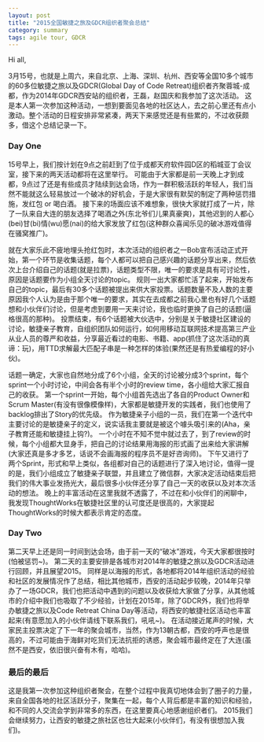 ```yaml
---
layout: post
title: "2015全国敏捷之旅及GDCR组织者聚会总结"
category: summary
tags: agile tour, GDCR
---
```


Hi all,

3月15号，也就是上周六，来自北京、上海、深圳、杭州、西安等全国10多个城市的60多位敏捷之旅以及GDCR(Global Day of Code Retreat)组织者齐聚蓉城-成都，作为2014年GDCR西安站的组织者，王磊，赵国庆和我参加了这次活动。
这是本人第一次参加这种活动，一想到要面见各地的社区达人，去之前心里还有点小激动。整个活动的日程安排非常紧凑，两天下来感觉还是有些累的，不过收获颇多，借这个总结记录一下。

### Day One

15号早上，我们按计划在9点之前赶到了位于成都天府软件园D区的稻城亚丁会议室，接下来的两天活动都将在这里举行。
可能由于大家都是前一天晚上才到成都，9点过了还是有些成员才陆续到达会场，作为一群积极活跃的年轻人，我们当然不能就这么轻易放过一个破冰的好机会，于是大家很有默契的制定了两种惩罚措施，发红包 or 喝白酒。
接下来的场面应该不难想象，很快大家就打成了一片，除了一队来自大连的朋友选择了喝酒之外(东北爷们儿果真豪爽)，其他迟到的人都心(bei)甘(bi)情(wu)愿(nai)的给大家发放了红包(这种群众喜闻乐见的破冰游戏值得在骚窝推广)。

就在大家乐此不疲地埋头抢红包时，本次活动的组织者之一Bob宣布活动正式开始，第一个环节是收集话题，每个人都可以把自己感兴趣的话题分享出来，然后依次上台介绍自己的话题(就是拉票)，话题类型不限，唯一的要求是具有可讨论性，原因是话题要作为小组全天讨论的topic。
规则一出大家都忙活了起来，开始发布自己的topic，最后有30多个话题被提出来供大家投票。话题数量不及人数的主要原因我个人认为是由于那个唯一的要求，其实在去成都之前我心里也有好几个话题想和小伙伴们讨论，但是考虑到要用一天来讨论，我也临时更换了自己的话题(逼格很高的那种)。
投票结束，有6个话题被大伙选中，分别是关于敏捷社区建设的讨论，敏捷亲子教育，自组织团队如何运行，如何用移动互联网技术提高第三产业从业人员的尊严和收益，分享最近看过的电影、书籍、app(抓住了这次活动的真谛：玩)，用TTD求解最大匹配子串是一种怎样的体验(果然还是有热爱编程的好小伙)。

话题一确定，大家也自然地分成了6个小组，全天的讨论被分成3个sprint，每个sprint一个小时讨论，中间会各有半个小时的review time，各小组给大家汇报自己的收获。
第一个sprint一开始，每个小组首先选出了各自的Product Owner和Scrum Master(有没有很像模像样)，大家都是敏捷开发的实践者，我们也使用了backlog排出了Story的优先级。
作为敏捷亲子小组的一员，我们在第一个迭代中主要讨论的是敏捷亲子的定义，说实话我主要就是被这个噱头吸引来的(Aha，亲子教育还能和敏捷挂上钩?)。
一个小时在不知不觉中就过去了，到了review的时候，每个小组都大显身手，把自己的讨论结果用海报的形式画了出来给大家讲解(大家还真是多才多艺，话说不会画海报的程序员不是好咨询师)。
下午又进行了两个Sprint，形式和早上类似，各组都对自己的话题进行了深入地讨论，值得一提的是，我们小组成立了敏捷亲子联盟，并且建立了微信群，大家决定活动结束后把我们的伟大事业发扬光大，最后很多小伙伴还分享了自己一天的收获以及对本次活动的想法。
晚上的丰富活动在这里我就不透露了，不过在和小伙伴们的闲聊中，我发现ThoughtWorks在敏捷社区里的认可度还是很高的，大家提起ThoughtWorks的时候大都表示肯定的态度。


### Day Two

第二天早上还是同一时间到达会场，由于前一天的“破冰”游戏，今天大家都很按时(怕被惩罚~)。
第二天的主要安排是各城市对2014年的敏捷之旅以及GDCR活动进行回顾，并且展望2015。
同样是以海报的形式，各地都将2014年组织活动的经验和社区的发展情况作了总结，相比其他城市，西安的活动起步较晚，2014年只举办了一场GDCR，我们也把活动中遇到的问题以及收获给大家做了分享，从其他城市的介绍中我们也吸取了不少经验，计划在2015年，除了GDCR外，我们也将举办敏捷之旅以及Code Retreat China Day等活动，将西安的敏捷社区活动也丰富起来(有意愿加入的小伙伴请线下联系我们，吼吼~)。
在活动接近尾声的时候，大家民主投票决定了下一年的聚会城市，当然，作为13朝古都，西安的呼声也是很高的，不过可能由于海鲜对吃货们无法抗拒的诱惑，聚会城市最终定在了大连(虽然不是西安，依旧很兴奋有木有，哈哈)。


### 最后的最后

这是我第一次参加这种组织者聚会，在整个过程中我真切地体会到了圈子的力量，来自全国各地的社区活跃分子，聚集在一起，每个人背后都是丰富的知识和经验，和不同的人交流会学到非常多的东西，在这里要真心地感谢组织者们。
2015我们会继续努力，让西安的敏捷之旅社区也壮大起来(小伙伴们，有没有很想加入我们)。

